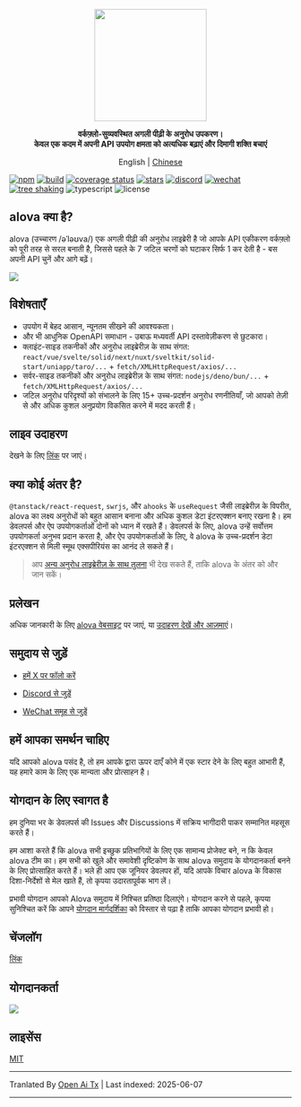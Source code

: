 <p align="center">
<img width="200px" src="https://alova.js.org/img/logo-text-vertical.svg" />
</p>

<p align="center"><b>वर्कफ़्लो-सुव्यवस्थित अगली पीढ़ी के अनुरोध उपकरण।<br />केवल एक कदम में अपनी API उपयोग क्षमता को अत्यधिक बढ़ाएं और दिमागी शक्ति बचाएं</b></p>

<p align="center">English | <a href="./README.zh-CN.md">Chinese</a></p>

[![npm](https://img.shields.io/npm/v/alova)](https://www.npmjs.com/package/alova)
[![build](https://github.com/alovajs/alova/actions/workflows/release.yml/badge.svg?branch=main)](https://github.com/alovajs/alova/actions/workflows/release.yml)
[![coverage status](https://coveralls.io/repos/github/alovajs/alova/badge.svg?branch=main)](https://coveralls.io/github/alovajs/alova?branch=main)
[![stars](https://img.shields.io/github/stars/alovajs/alova?style=social)](https://github.com/alovajs/alova)
[![discord](https://img.shields.io/badge/chat-Discord-515ff1)](https://discord.gg/S47QGJgkVb)
[![wechat](https://img.shields.io/badge/chat_with_CH-Wechat-07c160)](https://alova.js.org/img/wechat_qrcode.jpg)
[![tree shaking](https://badgen.net/bundlephobia/tree-shaking/alova)](https://bundlephobia.com/package/alova)
![typescript](https://badgen.net/badge/icon/typescript?icon=typescript&label)
![license](https://img.shields.io/badge/license-MIT-blue.svg)

## alova क्या है?

alova (उच्चारण /əˈləʊva/) एक अगली पीढ़ी की अनुरोध लाइब्रेरी है जो आपके API एकीकरण वर्कफ़्लो को पूरी तरह से सरल बनाती है, जिससे पहले के 7 जटिल चरणों को घटाकर सिर्फ 1 कर देती है - बस अपनी API चुनें और आगे बढ़ें।

![](https://alova.js.org/img/overview_flow_en.png)

## विशेषताएँ

- उपयोग में बेहद आसान, न्यूनतम सीखने की आवश्यकता।
- और भी आधुनिक OpenAPI समाधान - उबाऊ मध्यवर्ती API दस्तावेज़ीकरण से छुटकारा।
- क्लाइंट-साइड तकनीकों और अनुरोध लाइब्रेरीज़ के साथ संगत: `react/vue/svelte/solid/next/nuxt/sveltkit/solid-start/uniapp/taro/...` + `fetch/XMLHttpRequest/axios/...`
- सर्वर-साइड तकनीकों और अनुरोध लाइब्रेरीज़ के साथ संगत: `nodejs/deno/bun/...` + `fetch/XMLHttpRequest/axios/...`
- जटिल अनुरोध परिदृश्यों को संभालने के लिए 15+ उच्च-प्रदर्शन अनुरोध रणनीतियाँ, जो आपको तेज़ी से और अधिक कुशल अनुप्रयोग विकसित करने में मदद करती हैं।

## लाइव उदाहरण

देखने के लिए [लिंक](https://alova.js.org/examples) पर जाएं।

## क्या कोई अंतर है?

`@tanstack/react-request`, `swrjs`, और `ahooks` के `useRequest` जैसी लाइब्रेरीज़ के विपरीत, alova का लक्ष्य अनुरोधों को बहुत आसान बनाना और अधिक कुशल डेटा इंटरएक्शन बनाए रखना है। हम डेवलपर्स और ऐप उपयोगकर्ताओं दोनों को ध्यान में रखते हैं। डेवलपर्स के लिए, alova उन्हें सर्वोत्तम उपयोगकर्ता अनुभव प्रदान करता है, और ऐप उपयोगकर्ताओं के लिए, वे alova के उच्च-प्रदर्शन डेटा इंटरएक्शन से मिली स्मूथ एक्सपीरियंस का आनंद ले सकते हैं।

> आप [अन्य अनुरोध लाइब्रेरीज़ के साथ तुलना](https://alova.js.org/about/comparison) भी देख सकते हैं, ताकि alova के अंतर को और जान सकें।

## प्रलेखन

अधिक जानकारी के लिए [alova वेबसाइट](https://alova.js.org) पर जाएं, या [उदाहरण देखें और आज़माएं](https://alova.js.org/category/examples)।

## समुदाय से जुड़ें

- [हमें X पर फॉलो करें](https://x.com/alovajs)

- [Discord से जुड़ें](https://discord.gg/S47QGJgkVb)

- [WeChat समूह से जुड़ें](https://alova.js.org/img/wechat_qrcode.jpg)

## हमें आपका समर्थन चाहिए

यदि आपको alova पसंद है, तो हम आपके द्वारा ऊपर दाएँ कोने में एक स्टार देने के लिए बहुत आभारी हैं, यह हमारे काम के लिए एक मान्यता और प्रोत्साहन है।

## योगदान के लिए स्वागत है

हम दुनिया भर के डेवलपर्स की Issues और Discussions में सक्रिय भागीदारी पाकर सम्मानित महसूस करते हैं।

हम आशा करते हैं कि alova सभी इच्छुक प्रतिभागियों के लिए एक सामान्य प्रोजेक्ट बने, न कि केवल alova टीम का। हम सभी को खुले और समावेशी दृष्टिकोण के साथ alova समुदाय के योगदानकर्ता बनने के लिए प्रोत्साहित करते हैं। भले ही आप एक जूनियर डेवलपर हों, यदि आपके विचार alova के विकास दिशा-निर्देशों से मेल खाते हैं, तो कृपया उदारतापूर्वक भाग लें।

प्रभावी योगदान आपको Alova समुदाय में निश्चित प्रतिष्ठा दिलाएंगे। योगदान करने से पहले, कृपया सुनिश्चित करें कि आपने [योगदान मार्गदर्शिका](https://raw.githubusercontent.com/alovajs/alova/main/CONTRIBUTING.zh-CN.md) को विस्तार से पढ़ा है ताकि आपका योगदान प्रभावी हो।

## चेंजलॉग

[लिंक](https://github.com/alovajs/alova/releases)

## योगदानकर्ता

<a href="https://github.com/alovajs/alova/graphs/contributors">
<img src="https://contrib.rocks/image?repo=alovajs/alova&max=30&columns=10" />
</a>

## लाइसेंस

[MIT](https://en.wikipedia.org/wiki/MIT_License)

---

Tranlated By [Open Ai Tx](https://github.com/OpenAiTx/OpenAiTx) | Last indexed: 2025-06-07

---